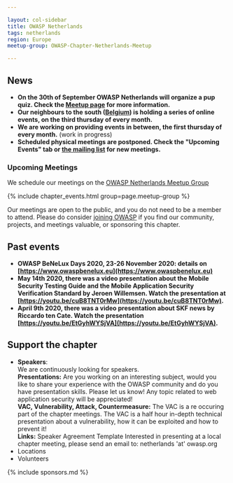 ```yaml
---

layout: col-sidebar
title: OWASP Netherlands
tags: netherlands
region: Europe
meetup-group: OWASP-Chapter-Netherlands-Meetup

---
```



## News
* **On the 30th of September OWASP Netherlands will organize a pup quiz. Check the [Meetup page](https://www.meetup.com/OWASP-Chapter-Netherlands-Meetup/events/280753395/) for more information.**
* **Our neighbours to the south ([Belgium](https://www.owasp.org/www-chapter-belgium)) is holding a series of online events, on the third thursday of every month.**
* **We are working on providing events in between, the first thursday of every month.** (work in progress)
* **Scheduled physical meetings are postponed. Check the "Upcoming Events" tab or [the mailing list](mailto:netherlands-chapter@owasp.org) for new meetings.**

### Upcoming Meetings

We schedule our meetings on the [OWASP Netherlands Meetup Group](https://www.meetup.com/OWASP-Chapter-Netherlands-Meetup/)

{% include chapter_events.html group=page.meetup-group %}

Our meetings are open to the public, and you do not need to be a member to attend. Please do consider [joining OWASP](https://owasp.org/membership/) if you find our community, projects, and meetings valuable, or sponsoring this chapter.

## Past events
* **OWASP BeNeLux Days 2020, 23-26 November 2020: details on [https://www.owaspbenelux.eu](https://www.owaspbenelux.eu)**
* **May 14th 2020, there was a video presentation about the Mobile Security Testing Guide and the Mobile Application Security Verification Standard by Jeroen Willemsen. Watch the presentation at [https://youtu.be/cuB8TNT0rMw](https://youtu.be/cuB8TNT0rMw).**
* **April 9th 2020, there was a video presentation about SKF news by Riccardo ten Cate. Watch the presentation [https://youtu.be/EtGyhWYSjVA](https://youtu.be/EtGyhWYSjVA).**

## Support the chapter
* **Speakers**:    
  We are continuously looking for speakers.  
  **Presentations:** Are you working on an interesting subject, would you like to share your experience with the OWASP  community and do you have presentation skills. Please let us know! Any topic related to web application security will be  appreciated!  
  **VAC, Vulnerability, Attack, Countermeasure:** The VAC is a re occuring part of the chapter meetings. The VAC is a half   hour in-depth technical presentation about a vulnerability, how it can be exploited and how to prevent it!  
  **Links:** Speaker Agreement Template Interested in presenting at a local chapter meeting, please send an email to:   netherlands 'at' owasp.org 
* Locations
* Volunteers

{% include sponsors.md %}
